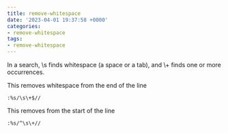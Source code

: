 ```yaml
---
title: remove-whitespace
date: '2023-04-01 19:37:58 +0000'
categories:
- remove-whitespace
tags:
- remove-whitespace
---
```



In a search, \\s finds whitespace (a space or a tab), and \\+ finds one
or more occurrences.

This removes whitespace from the end of the line

`:%s/\s\+$//`

This removes from the start of the line

`:%s/^\s\+//`